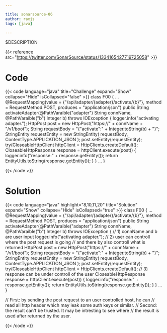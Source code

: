 ```yaml
---

title: sonarsource-06
author: raxjs
tags: [java]

---
```


$DESCRIPTION

<!--more-->
{{< reference src="https://twitter.com/SonarSource/status/1334165427719725058" >}}

# Code
{{< code language="java"  title="Challenge" expand="Show" collapse="Hide" isCollapsed="false" >}}
class F00 {
    ...
    @RequestMapping(value = {"/api/adapter/{adapter}/activate/{b}"},
		    method = RequestMethod.POST, produces = "application/json")
    public String activateAdapter(@PathVaraible("adapter") String connName,
				  @PathVaraible("b") Integer b) throws IOException {
	logger.info("activating adapter.");
	HttpPost post = new HttpPost("https://" + connName + "/v1/boot");
	String requestBody = "{\"activate\":" + Integer.toString(b) + "}";
	StringEntity requestEntity = new StringEntity(
						      requestBody,
						      ContentType.APPLICATION_JSON
						      );
	post.setEntity(requestEntity);
	try(CloseableHttpClient httpClient = HttpClients.createDefault();
	    CloseableHttpResponse response = httpClient.execute(post)) {
	    logger.info("response:" + response.getEntity());
	    return EntityUtils.toString(response.getEntity());
	}
    }
    ...
}

{{< /code >}}

# Solution
{{< code language="java" highlight="8,10,11,20" title="Solution" expand="Show" collapse="Hide" isCollapsed="true" >}}
class F00 {
    ...
    @RequestMapping(value = {"/api/adapter/{adapter}/activate/{b}"},
		    method = RequestMethod.POST, produces = "application/json")
    public String activateAdapter(@PathVaraible("adapter") String connName,
				  @PathVaraible("b") Integer b) throws IOException {
                  // 1) connName and b are user input
	logger.info("activating adapter.");
    // 2) user can controll where the post request is going
    //    and there by also controll what is returned
	HttpPost post = new HttpPost("https://" + connName + "/v1/boot");
	String requestBody = "{\"activate\":" + Integer.toString(b) + "}";
	StringEntity requestEntity = new StringEntity(
						      requestBody,
						      ContentType.APPLICATION_JSON
						      );
	post.setEntity(requestEntity);
	try(CloseableHttpClient httpClient = HttpClients.createDefault();
        // 3) response can be under controll of the user
	    CloseableHttpResponse response = httpClient.execute(post)) {
	    logger.info("response:" + response.getEntity());
	    return EntityUtils.toString(response.getEntity());
	}
    }
    ...
}

// First: by sending the post request to an user controlled host, he can
//        read all http header which may leak some auth keys or similar.
// Second: the result can't be trusted. It may be intresting to see where
//         the result is used after returned by the user.

{{< /code >}}

